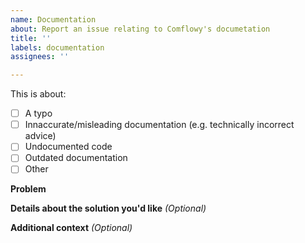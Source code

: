 ```yaml
---
name: Documentation
about: Report an issue relating to Comflowy's documetation
title: ''
labels: documentation
assignees: ''

---
```


<!-- Please only include one item in each issue! -->

This is about:
- [ ] A typo 
- [ ] Innaccurate/misleading documentation (e.g. technically incorrect advice)
- [ ] Undocumented code
- [ ] Outdated documentation
- [ ] Other

**Problem**
<!-- PLEASE INCLUDE A WAY TO LOCATE WHERE THE ISSUE IS, e.g.
 - A Github link to the text
 - A website link to the text
 - The filename and line number
 - An excerpt from the docs that someone could use text search to locate
-->
<!-- What's wrong? -->

<!-- EXAMPLES FOR TYPOS: -->
<!-- e.g. There's a typo in this sentence "..." on the webpage "https://comflowy.com/..." -->

<!-- EXAMPLES FOR MISLEADING DOCS -->
<!-- e.g. The sentence "..." implies "..." but this is misleading because it might cause someone 
to think "..." which is wrong. -->

<!-- EXAMPLES FOR MISSING DOCS -->
<!-- e.g. There's no API documentation for the console service. -->

<!-- EXAMPLES FOR OUTDATED DOCS -->
<!-- e.g. The documentation about the `html!` macro was written for a previous version of Ribir and should be updated. -->

**Details about the solution you'd like** _(Optional)_

**Additional context** _(Optional)_
<!-- e.g. examples of similar documentation which is of high quality -->
